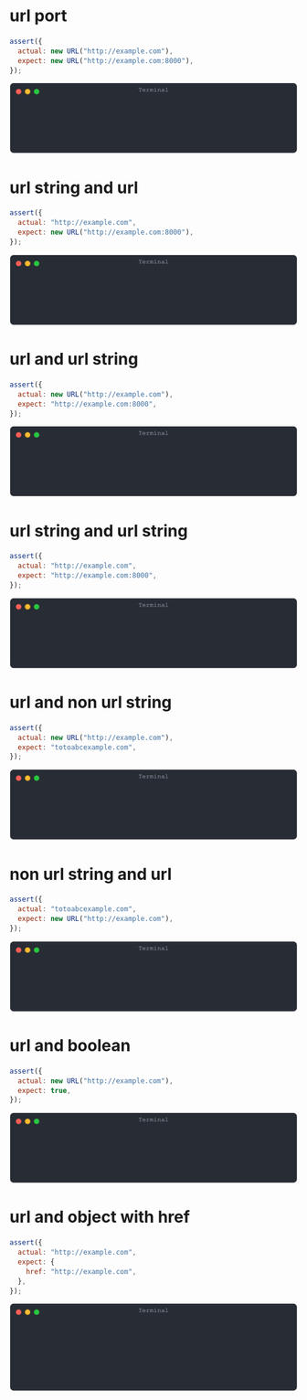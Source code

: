 # url port

```js
assert({
  actual: new URL("http://example.com"),
  expect: new URL("http://example.com:8000"),
});
```

![img](<./url/url port.svg>)

# url string and url

```js
assert({
  actual: "http://example.com",
  expect: new URL("http://example.com:8000"),
});
```

![img](<./url/url string and url.svg>)

# url and url string

```js
assert({
  actual: new URL("http://example.com"),
  expect: "http://example.com:8000",
});
```

![img](<./url/url and url string.svg>)

# url string and url string

```js
assert({
  actual: "http://example.com",
  expect: "http://example.com:8000",
});
```

![img](<./url/url string and url string.svg>)

# url and non url string

```js
assert({
  actual: new URL("http://example.com"),
  expect: "totoabcexample.com",
});
```

![img](<./url/url and non url string.svg>)

# non url string and url

```js
assert({
  actual: "totoabcexample.com",
  expect: new URL("http://example.com"),
});
```

![img](<./url/non url string and url.svg>)

# url and boolean

```js
assert({
  actual: new URL("http://example.com"),
  expect: true,
});
```

![img](<./url/url and boolean.svg>)

# url and object with href

```js
assert({
  actual: "http://example.com",
  expect: {
    href: "http://example.com",
  },
});
```

![img](<./url/url and object with href.svg>)

